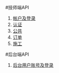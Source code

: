 #技师端API
1. [帐户及登录](1-1-account.md)
2. [认证](1-2-certificate.md)
3. [公共](1-3-pub.md)
4. [订单](1-4-order.md)
5. [施工](1-5-construction.md)

#后台端API
1. [后台用户账号及登录](2-1-staff.md)
